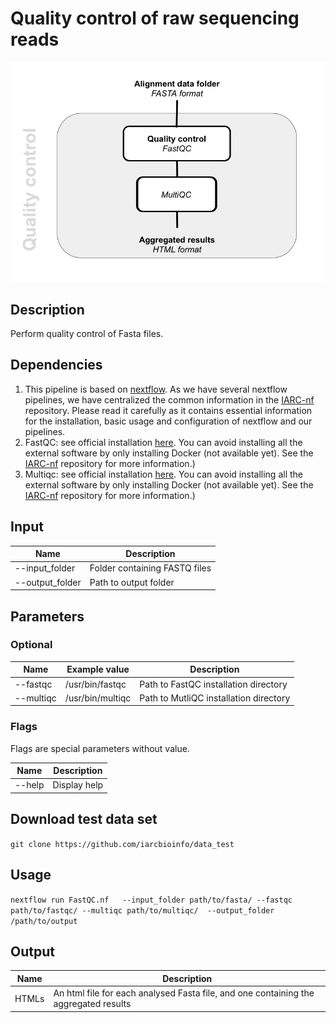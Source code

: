 
# Quality control of raw sequencing reads #

![Imane FastQC](https://github.com/ImaneLboukili/WGS_analysis/blob/master/FastQC/FastQC-nf.png)

## Description ##

Perform quality control of Fasta files.

## Dependencies ##

1. This pipeline is based on [nextflow](https://www.nextflow.io). As we have several nextflow pipelines, we have centralized the common information in the [IARC-nf](https://github.com/IARCbioinfo/IARC-nf) repository. Please read it carefully as it contains essential information for the installation, basic usage and configuration of nextflow and our pipelines.
2. FastQC: see official installation [here](https://www.bioinformatics.babraham.ac.uk/projects/fastqc/). You can avoid installing all the external software by only installing Docker (not available yet). See the [IARC-nf](https://github.com/IARCbioinfo/IARC-nf) repository for more information.)
3. Multiqc: see official installation [here](http://multiqc.info). You can avoid installing all the external software by only installing Docker (not available yet). See the [IARC-nf](https://github.com/IARCbioinfo/IARC-nf) repository for more information.)

## Input ## 

**Name**        | **Description**
--------------- | -------------
--input_folder  |  Folder containing FASTQ files
--output_folder |  Path to output folder

## Parameters ##

### Optional ###

**Name**          | **Example value** | **Description**
------------------| ------------------| ------------------
--fastqc          | /usr/bin/fastqc   | Path to FastQC installation directory
--multiqc         | /usr/bin/multiqc  | Path to MutliQC installation directory

### Flags ###

Flags are special parameters without value.

**Name**      | **Description**
------------- | -------------
--help        | Display help

## Download test data set ##

`git clone https://github.com/iarcbioinfo/data_test`

## Usage ##

`nextflow run FastQC.nf   --input_folder path/to/fasta/ --fastqc path/to/fastqc/ --multiqc path/to/multiqc/  --output_folder /path/to/output`

## Output ##

**Name**        | **Description**
--------------- | -------------
HTMLs           | An html file for each analysed Fasta file, and one containing the aggregated results


